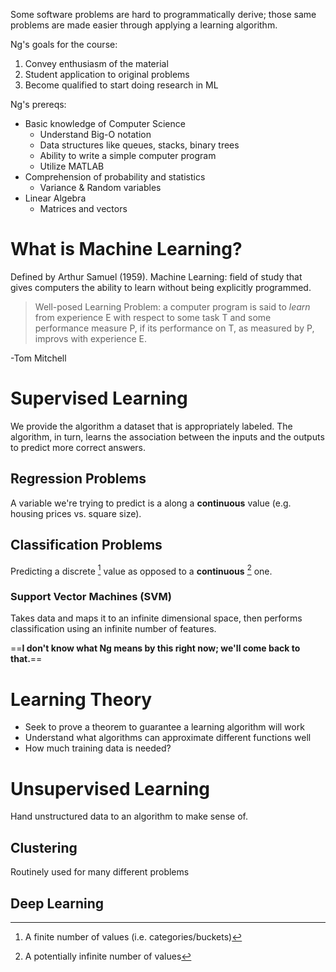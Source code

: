 Some software problems are hard to programmatically derive; those same problems are made easier through applying a learning algorithm.

Ng's goals for the course:

1. Convey enthusiasm of the material
2. Student application to original problems
3. Become qualified to start doing research in ML

Ng's prereqs:

* Basic knowledge of Computer Science
	* Understand Big-O notation
	* Data structures like queues, stacks, binary trees
	* Ability to write a simple computer program
	* Utilize MATLAB
* Comprehension of probability and statistics
	* Variance & Random variables
* Linear Algebra
	* Matrices and vectors

# What is Machine Learning?

Defined by Arthur Samuel (1959). Machine Learning: field of study that gives computers the ability to learn without being explicitly programmed.

> Well-posed Learning Problem: a computer program is said to *learn* from experience E with respect to some task T and some performance measure P, if its performance on T, as measured by P, improvs with experience E.

-Tom Mitchell

# Supervised Learning
We provide the algorithm a dataset that is appropriately labeled. The algorithm, in turn, learns the association between the inputs and the outputs to predict more correct answers.

## Regression Problems
A variable we're trying to predict is a along a **continuous** value (e.g. housing prices vs. square size).
## Classification Problems
Predicting a discrete [^1] value as opposed to a **continuous** [^2] one.
### Support Vector Machines (SVM)
Takes data and maps it to an infinite dimensional space, then performs classification using an infinite number of features.

==**I don't know what Ng means by this right now; we'll come back to that.**==

# Learning Theory
* Seek to prove a theorem to guarantee a learning algorithm will work
* Understand what algorithms can approximate different functions well
* How much training data is needed?
# Unsupervised Learning
Hand unstructured data to an algorithm to make sense of.
## Clustering
Routinely used for many different problems
## Deep Learning


[^1]: A finite number of values (i.e. categories/buckets)
[^2]: A potentially infinite number of values

